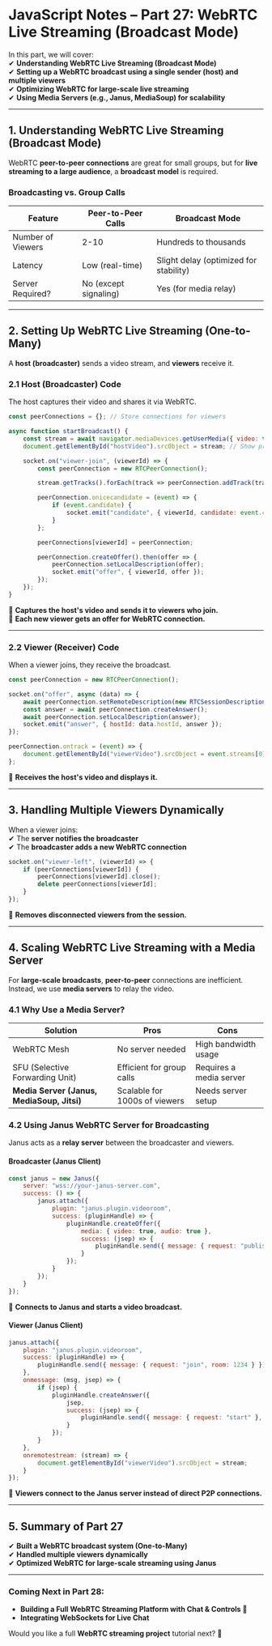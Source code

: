 # **JavaScript Notes – Part 27: WebRTC Live Streaming (Broadcast Mode)**  

In this part, we will cover:  
✔ **Understanding WebRTC Live Streaming (Broadcast Mode)**  
✔ **Setting up a WebRTC broadcast using a single sender (host) and multiple viewers**  
✔ **Optimizing WebRTC for large-scale live streaming**  
✔ **Using Media Servers (e.g., Janus, MediaSoup) for scalability**  

---

## **1. Understanding WebRTC Live Streaming (Broadcast Mode)**  

WebRTC **peer-to-peer connections** are great for small groups, but for **live streaming to a large audience**, a **broadcast model** is required.  

### **Broadcasting vs. Group Calls**
| Feature         | Peer-to-Peer Calls | Broadcast Mode |
|----------------|-------------------|---------------|
| Number of Viewers | 2-10 | Hundreds to thousands |
| Latency | Low (real-time) | Slight delay (optimized for stability) |
| Server Required? | No (except signaling) | Yes (for media relay) |

---

## **2. Setting Up WebRTC Live Streaming (One-to-Many)**  

A **host (broadcaster)** sends a video stream, and **viewers** receive it.  

### **2.1 Host (Broadcaster) Code**  

The host captures their video and shares it via WebRTC.  

```js
const peerConnections = {}; // Store connections for viewers

async function startBroadcast() {
    const stream = await navigator.mediaDevices.getUserMedia({ video: true, audio: true });
    document.getElementById("hostVideo").srcObject = stream; // Show preview

    socket.on("viewer-join", (viewerId) => {
        const peerConnection = new RTCPeerConnection();

        stream.getTracks().forEach(track => peerConnection.addTrack(track, stream));

        peerConnection.onicecandidate = (event) => {
            if (event.candidate) {
                socket.emit("candidate", { viewerId, candidate: event.candidate });
            }
        };

        peerConnections[viewerId] = peerConnection;

        peerConnection.createOffer().then(offer => {
            peerConnection.setLocalDescription(offer);
            socket.emit("offer", { viewerId, offer });
        });
    });
}
```
🔹 **Captures the host's video and sends it to viewers who join.**  
🔹 **Each new viewer gets an offer for WebRTC connection.**  

---

### **2.2 Viewer (Receiver) Code**  

When a viewer joins, they receive the broadcast.  

```js
const peerConnection = new RTCPeerConnection();

socket.on("offer", async (data) => {
    await peerConnection.setRemoteDescription(new RTCSessionDescription(data.offer));
    const answer = await peerConnection.createAnswer();
    await peerConnection.setLocalDescription(answer);
    socket.emit("answer", { hostId: data.hostId, answer });
});

peerConnection.ontrack = (event) => {
    document.getElementById("viewerVideo").srcObject = event.streams[0];
};
```
🔹 **Receives the host's video and displays it.**  

---

## **3. Handling Multiple Viewers Dynamically**  

When a viewer joins:  
✔ The **server notifies the broadcaster**  
✔ The **broadcaster adds a new WebRTC connection**  

```js
socket.on("viewer-left", (viewerId) => {
    if (peerConnections[viewerId]) {
        peerConnections[viewerId].close();
        delete peerConnections[viewerId];
    }
});
```
🔹 **Removes disconnected viewers from the session.**  

---

## **4. Scaling WebRTC Live Streaming with a Media Server**  

For **large-scale broadcasts**, **peer-to-peer** connections are inefficient.  
Instead, we use **media servers** to relay the video.  

### **4.1 Why Use a Media Server?**
| Solution | Pros | Cons |
|----------|------|------|
| WebRTC Mesh | No server needed | High bandwidth usage |
| SFU (Selective Forwarding Unit) | Efficient for group calls | Requires a media server |
| **Media Server (Janus, MediaSoup, Jitsi)** | Scalable for 1000s of viewers | Needs server setup |

### **4.2 Using Janus WebRTC Server for Broadcasting**  

Janus acts as a **relay server** between the broadcaster and viewers.  

#### **Broadcaster (Janus Client)**
```js
const janus = new Janus({
    server: "wss://your-janus-server.com",
    success: () => {
        janus.attach({
            plugin: "janus.plugin.videoroom",
            success: (pluginHandle) => {
                pluginHandle.createOffer({
                    media: { video: true, audio: true },
                    success: (jsep) => {
                        pluginHandle.send({ message: { request: "publish" }, jsep });
                    }
                });
            }
        });
    }
});
```
🔹 **Connects to Janus and starts a video broadcast.**  

#### **Viewer (Janus Client)**
```js
janus.attach({
    plugin: "janus.plugin.videoroom",
    success: (pluginHandle) => {
        pluginHandle.send({ message: { request: "join", room: 1234 } });
    },
    onmessage: (msg, jsep) => {
        if (jsep) {
            pluginHandle.createAnswer({
                jsep,
                success: (jsep) => {
                    pluginHandle.send({ message: { request: "start" }, jsep });
                }
            });
        }
    },
    onremotestream: (stream) => {
        document.getElementById("viewerVideo").srcObject = stream;
    }
});
```
🔹 **Viewers connect to the Janus server instead of direct P2P connections.**  

---

## **5. Summary of Part 27**  

✔ **Built a WebRTC broadcast system (One-to-Many)**  
✔ **Handled multiple viewers dynamically**  
✔ **Optimized WebRTC for large-scale streaming using Janus**  

---

### **Coming Next in Part 28:**  
- **Building a Full WebRTC Streaming Platform with Chat & Controls 🚀**  
- **Integrating WebSockets for Live Chat**  

Would you like a full **WebRTC streaming project** tutorial next? 🚀